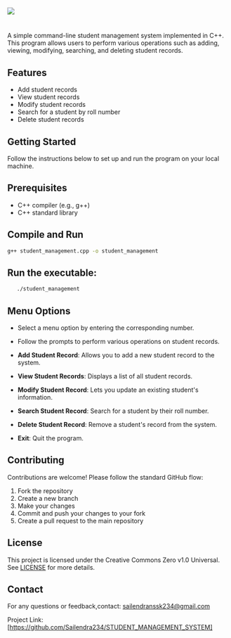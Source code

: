 # <p align="center">
# <img src="https://mintbook.com/assetsNew/img/university.gif">
# </p>


A simple command-line student management system implemented in C++. This program allows users to perform various operations such as adding, viewing, modifying, searching, and deleting student records.

## Features
 
- Add student records
- View student records
- Modify student records
- Search for a student by roll number
- Delete student records

## Getting Started
Follow the instructions below to set up and run the program on your local machine.

## Prerequisites

- C++ compiler (e.g., g++)
- C++ standard library
  
## Compile and Run
```bash
g++ student_management.cpp -o student_management
```
## Run the executable:
```bash
   ./student_management
```
## Menu Options


- Select a menu option by entering the corresponding number.
- Follow the prompts to perform various operations on student records.


- **Add Student Record**: Allows you to add a new student record to the system.
- **View Student Records**: Displays a list of all student records.
- **Modify Student Record**: Lets you update an existing student's information.
- **Search Student Record**: Search for a student by their roll number.
- **Delete Student Record**: Remove a student's record from the system.
- **Exit**: Quit the program.

## Contributing

Contributions are welcome! Please follow the standard GitHub flow:

1. Fork the repository
2. Create a new branch
3. Make your changes
4. Commit and push your changes to your fork
5. Create a pull request to the main repository

## License

This project is licensed under the Creative Commons Zero v1.0 Universal. See [LICENSE](LICENSE) for more details.

## Contact

For any questions or feedback,contact:
sailendranssk234@gmail.com


Project Link: [https://github.com/Sailendra234/STUDENT_MANAGEMENT_SYSTEM]
